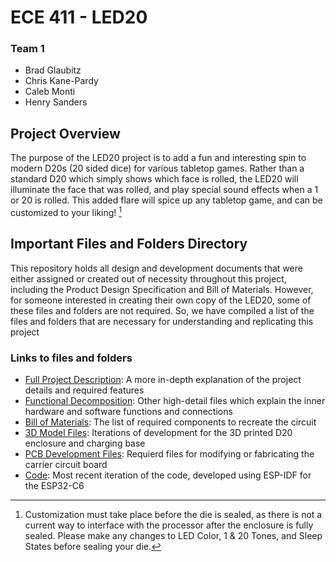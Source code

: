 # ECE 411 - LED20
### Team 1
- Brad Glaubitz
- Chris Kane-Pardy
- Caleb Monti
- Henry Sanders



## Project Overview
The purpose of the LED20 project is to add a fun and interesting spin to modern D20s (20 sided dice) for various tabletop games. Rather than a standard D20 which simply shows which face is rolled, the LED20 will illuminate the face that was rolled, and play special sound effects when a 1 or 20 is rolled. This added flare will spice up any tabletop game, and can be customized to your liking! [^1]



## Important Files and Folders Directory
This repository holds all design and development documents that were either assigned or created out of necessity throughout this project, including the Product Design Specification and Bill of Materials. However, for someone interested in creating their own copy of the LED20, some of these files and folders are not required. So, we have compiled a list of the files and folders that are necessary for understanding and replicating this project



### Links to files and folders
- [Full Project Description](./Project%20Info%20and%20Requirements/Project%20Information%20and%20Requirements.pdf): A more in-depth explanation of the project details and required features
- [Functional Decomposition](./Functional%20Decomposition/): Other high-detail files which explain the inner hardware and software functions and connections
- [Bill of Materials](./BOMs/Bill%20of%20Materials%20v4.xlsx): The list of required components to recreate the circuit
- [3D Model Files](./CAD/3D%20Model/): Iterations of development for the 3D printed D20 enclosure and charging base
- [PCB Development Files](./CAD/Schematics%20and%20PCB%20Layouts/): Requierd files for modifying or fabricating the carrier circuit board
- [Code](./LED20_Code/): Most recent iteration of the code, developed using ESP-IDF for the ESP32-C6



[^1]: Customization must take place before the die is sealed, as there is not a current way to interface with the processor after the enclosure is fully sealed. Please make any changes to LED Color, 1 & 20 Tones, and Sleep States before sealing your die.